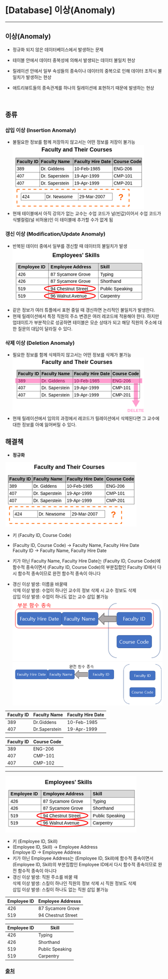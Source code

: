 ﻿# [Database] 이상(Anomaly)
---
## 이상(Anomaly)
- 정규화 되지 않은 데이터베이스에서 발생하는 문제
- 테이블 안에서 데이터 중복성에 의해서 발생되는 데이터 불일치 현상
- 릴레이션 안에서 일부 속성들의 종속이나 데이터의 중복으로 인해 데이터 조작시 불일치가 발생하는 현상
- 애트리뷰트들의 종속관계를 하나의 릴레이션에 표현하기 때문에 발생하는 현상
 
    <br> 
## 종류
### 삽입 이상 (Insertion Anomaly)
- 불필요한 정보를 함께 저장하지 않고서는 어떤 정보를 저장이 불가능  
![](images/Insertion_anomaly.png)
- 현재 테이블에서 아직 강의가 없는 교수는 수업 코드가 널(빈값)이어서 수업 코드가 식별컬럼(널 비허용)인 이 테이블에 추가할 수가 없게 됨  

### 갱신 이상 (Modification/Update Anomaly)
- 반복된 데이터 중에서 일부를 갱신할 때 데이터의 불일치가 발생  
![](images/Update_anomaly.png)
- 같은 정보가 여러 튜플에서 표현 중일 때 갱신하면 논리적인 불일치가 발생한다.
- 현재 릴레이션에서 특정 직원의 주소 변경은 여러 레코드에 적용해야 한다. 하지만 업데이트가 부분적으로 성공하면 테이블은 모순 상태가 되고 해당 직원의 주소에 대한 질문의 대답이 달라질 수 있다.  

### 삭제 이상 (Deletion Anomaly)
- 필요한 정보를 함께 삭제하지 않고서는 어떤 정보를 삭제가 불가능  
![](images/Deletion_anomaly.png)
- 현재 릴레이션에서 임의의 과정에서 레코드가 릴레이션에서 삭제된다면 그 교수에 대한 정보를 아예 잃어버릴 수 있다.

## 해결책
- **정규화**  

![](images/Insertion_anomaly.png)

- 키 (Faculty ID, Course Code)
- (Faculty ID, Course Code) -> Faculty Name, Faculty Hire Date  
Faculty ID -> Faculty Name, Faculty Hire Date
- 키가 아닌 Faculty Name, Faculty Hire Date는 (Faculty ID, Course Code)에 함수적 종속이면서 (Faculty ID, Course Code)의 부분집합인 Faculty ID에서 다시 함수적 종속이므로 완전 함수적 종속이 아니다 

- 갱신 이상 발생: 이름을 바꿀때  
삭제 이상 발생: 수업이 하나인 교수의 정보 삭제 시 교수 정보도 삭제  
삽입 이상 발생: 수업이 하나도 없는 교수 삽입 불가능  
![](images/capture1.png)
![](images/capture2.png)  

|Faculty ID|Faculty Name|Faculty Hire Date|
|---|---|---|
|389|Dr.Giddens|10-Feb-1985|
|407|Dr.Saperstein|19-Apr-1999|

|Faculty ID|Course Code|
|---|---|
|389|ENG-206|
|407|CMP-101|
|407|CMP-102|

---
![](images/Update_anomaly.png)

- 키 (Employee ID, Skill)
- (Employee ID, Skill) -> Employee Address  
Employe ID -> Employee Address
- 키가 아닌 Employee Address는 (Employee ID, Skill)에 함수적 종속이면서 (Employee ID, Skill)의 부분집합인 Employee ID에서 다시 함수적 종속이므로 완전 함수적 종속이 아니다 
- 갱신 이상 발생: 직원 주소를 바꿀 때  
삭제 이상 발생: 스킬이 하나인 직원의 정보 삭제 시 직원 정보도 삭제  
삽입 이상 발생: 스킬이 하나도 없는 직원 삽입 불가능

|Employee ID|Employee Addresss|
|---|---|
|426|87 Sycamore Grove|
|519|94 Chestnut Street|

|Employee ID|Skill|
|---|---|
|426|Typing||
|426|Shorthand||
|519|Public Speaking|
|519|Carpentry|

### [출처](https://en.wikipedia.org/wiki/Database_normalization)
